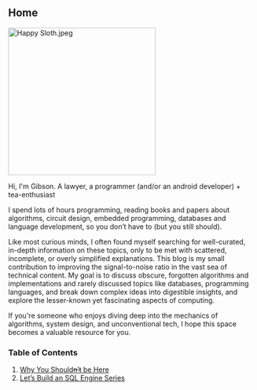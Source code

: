 ## Home

<img alt="Happy Sloth.jpeg" height="300" src="https://gibsonruitiari.github.io/resources/Happy%20Sloth.jpeg" width="300"/>

Hi, I'm Gibson. A lawyer, a programmer (and/or an android developer) + tea-enthusiast

I spend lots of hours programming, reading books and papers about algorithms, circuit design, embedded programming, databases and language development,
so you don’t have to (but you still should).

Like most curious minds, I often found myself searching for well-curated, in-depth information on these topics, only to be met with scattered, incomplete, or overly simplified explanations. This blog is my small contribution to improving the signal-to-noise ratio in the vast sea of technical content. My goal is to discuss obscure, forgotten algorithms and implementations and rarely discussed topics like databases, programming languages, and break down complex ideas into digestible insights, and explore the lesser-known yet fascinating aspects of computing.

If you're someone who enjoys diving deep into the mechanics of algorithms, system design, and unconventional tech, I hope this space becomes a valuable resource for you.

### Table of Contents

1. [Why You Should~~n’t~~ be Here](https://gibsonruitiari.github.io/about)
2. [Let’s Build an SQL Engine Series](https://gibsonruitiari.github.io/SQL%20Engine%20Series/lets_build_an_sq_engine)


